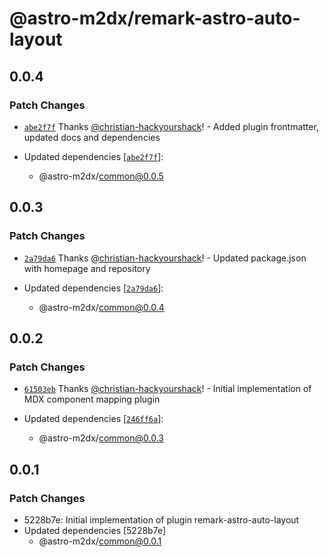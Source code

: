 # @astro-m2dx/remark-astro-auto-layout

## 0.0.4

### Patch Changes

- [`abe2f7f`](https://github.com/astro-m2dx/astro-m2dx/commit/abe2f7fd7d81f9b1e6bc5fdde86d0473723db27d) Thanks [@christian-hackyourshack](https://github.com/christian-hackyourshack)! - Added plugin frontmatter, updated docs and dependencies

- Updated dependencies [[`abe2f7f`](https://github.com/astro-m2dx/astro-m2dx/commit/abe2f7fd7d81f9b1e6bc5fdde86d0473723db27d)]:
  - @astro-m2dx/common@0.0.5

## 0.0.3

### Patch Changes

- [`2a79da6`](https://github.com/astro-m2dx/astro-m2dx/commit/2a79da6a0f527eab29e2dbfed94c5e9d35a13f44) Thanks [@christian-hackyourshack](https://github.com/christian-hackyourshack)! - Updated package.json with homepage and repository

- Updated dependencies [[`2a79da6`](https://github.com/astro-m2dx/astro-m2dx/commit/2a79da6a0f527eab29e2dbfed94c5e9d35a13f44)]:
  - @astro-m2dx/common@0.0.4

## 0.0.2

### Patch Changes

- [`61503eb`](https://github.com/astro-m2dx/astro-m2dx/commit/61503eb4c380abc9741273084726594c17123a5f) Thanks [@christian-hackyourshack](https://github.com/christian-hackyourshack)! - Initial implementation of MDX component mapping plugin

- Updated dependencies [[`246ff6a`](https://github.com/astro-m2dx/astro-m2dx/commit/246ff6ac6b110e4394830a171505efe7edeec3e2)]:
  - @astro-m2dx/common@0.0.3

## 0.0.1

### Patch Changes

- 5228b7e: Initial implementation of plugin remark-astro-auto-layout
- Updated dependencies [5228b7e]
  - @astro-m2dx/common@0.0.1
